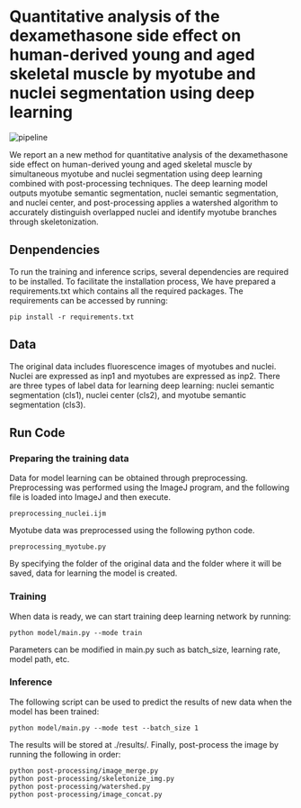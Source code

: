 # Quantitative analysis of the dexamethasone side effect on human-derived young and aged skeletal muscle by myotube and nuclei segmentation using deep learning

![pipeline](https://github.com/tdn02007/QA-skMCs-Seg/blob/main/img/main.png)


We report an a new method for quantitative analysis of the dexamethasone side effect on human-derived young and aged skeletal muscle by simultaneous myotube and nuclei segmentation using deep learning combined with post-processing techniques. The deep learning model outputs myotube semantic segmentation, nuclei semantic segmentation, and nuclei center, and post-processing applies a watershed algorithm to accurately distinguish overlapped nuclei and identify myotube branches through skeletonization.

 ## Denpendencies
To run the training and inference scrips, several dependencies are required to be installed.
To facilitate the installation process, We have prepared a requirements.txt which contains all the required packages. The requirements can be accessed by running:

    pip install -r requirements.txt

 ## Data
The original data includes fluorescence images of myotubes and nuclei. Nuclei are expressed as inp1 and myotubes are expressed as inp2. There are three types of label data for learning deep learning: nuclei semantic segmentation (cls1), nuclei center (cls2), and myotube semantic segmentation (cls3).

 ## Run Code
 ### Preparing the training data

Data for model learning can be obtained through preprocessing. Preprocessing was performed using the ImageJ program, and the following file is loaded into ImageJ and then execute.

    preprocessing_nuclei.ijm

Myotube data was preprocessed using the following python code.

    preprocessing_myotube.py

By specifying the folder of the original data and the folder where it will be saved, data for learning the model is created.

### Training
When data is ready, we can start training deep learning network by running:

    python model/main.py --mode train

Parameters can be modified in main.py such as batch_size, learning rate, model path, etc.


### Inference
The following script can be used to predict the results of new data when the model has been trained:

    python model/main.py --mode test --batch_size 1

The results will be stored at ./results/.
Finally, post-process the image by running the following in order:

    python post-processing/image_merge.py
    python post-processing/skeletonize_img.py
    python post-processing/watershed.py
    python post-processing/image_concat.py
